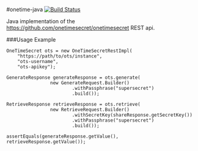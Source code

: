#onetime-java [![Build Status](https://drone.io/github.com/mpawlowski/onetime-java/status.png)](https://drone.io/github.com/mpawlowski/onetime-java/latest)

Java implementation of the https://github.com/onetimesecret/onetimesecret REST api.

###Usage Example

    OneTimeSecret ots = new OneTimeSecretRestImpl(
        "https://path/to/ots/instance",
        "ots-username",
        "ots-apikey");
    
    GenerateResponse generateResponse = ots.generate(
                    new GenerateRequest.Builder()
                            .withPassphrase("supersecret")
                            .build());
                    
    RetrieveResponse retrieveResponse = ots.retrieve(
                    new RetrieveRequest.Builder()
                            .withSecretKey(shareResponse.getSecretKey())
                            .withPassphrase("supersecret")
                            .build());
                            
    assertEquals(generateResponse.getValue(), retrieveResponse.getValue());

